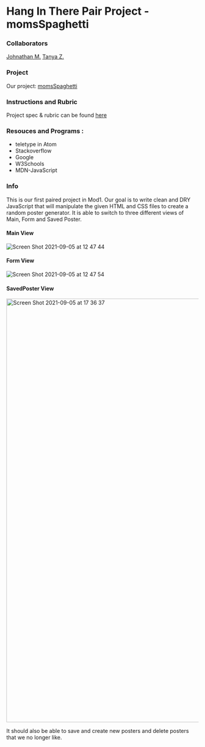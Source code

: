 # Hang In There Pair Project - momsSpaghetti

### Collaborators

[Johnathan M.](https://github.com/JohnathanMoore)
[Tanya Z.](https://github.com/tanyazhuge)

### Project

Our project: [momsSpaghetti](https://github.com/JohnathanMoore/momsSpaghetti.git)

### Instructions and Rubric

Project spec & rubric can be found [here](https://frontend.turing.io/projects/module-1/hang-in-there.html)

### Resouces and Programs :

- teletype in Atom
- Stackoverflow
- Google
- W3Schools
- MDN-JavaScript


### Info

This is our first paired project in Mod1. Our goal is to write clean
and DRY JavaScript that will manipulate the given HTML and CSS files
to create a random poster generator. It is able to switch to three
different views of Main, Form and Saved Poster.


#### Main View
![Screen Shot 2021-09-05 at 12 47 44](https://user-images.githubusercontent.com/87670195/132139678-fc3705af-9409-4476-834a-450c52e90a60.png)


#### Form View
![Screen Shot 2021-09-05 at 12 47 54](https://user-images.githubusercontent.com/87670195/132139705-73ef65c7-d07b-481e-b66e-b045cf3db138.png)


#### SavedPoster View
<img width="1107" alt="Screen Shot 2021-09-05 at 17 36 37" src="https://user-images.githubusercontent.com/87670195/132146659-6d11be8f-3497-4fb8-839c-ac2400e86778.png">

It should also be able to save and create new posters and delete posters that we
no longer like.
